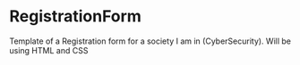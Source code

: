 # RegistrationForm
Template of a Registration form for a society I am in (CyberSecurity). Will be using HTML and CSS
